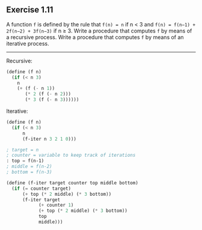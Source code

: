 ## Exercise 1.11

A function `f` is defined by the rule that `f(n) = n` if n < 3 and `f(n) = f(n−1) + 2f(n−2) + 3f(n−3)` if n ≥ 3. Write a procedure that computes `f` by means of a recursive process. Write a procedure that computes `f` by means of an iterative process.

---

Recursive:

```scm
(define (f n)
  (if (< n 3)
    n
    (+ (f (- n 1))
       (* 2 (f (- n 2)))
       (* 3 (f (- n 3))))))
```

Iterative: 

```scm
(define (f n)
  (if (< n 3)
      n
      (f-iter n 3 2 1 0)))

; target = n
; counter = variable to keep track of iterations
: top = f(n-1)
; middle = f(n-2)
; bottom = f(n-3)

(define (f-iter target counter top middle bottom)
  (if (= counter target)
      (+ top (* 2 middle) (* 3 bottom))
      (f-iter target
            (+ counter 1)
            (+ top (* 2 middle) (* 3 bottom))
            top
            middle)))
```